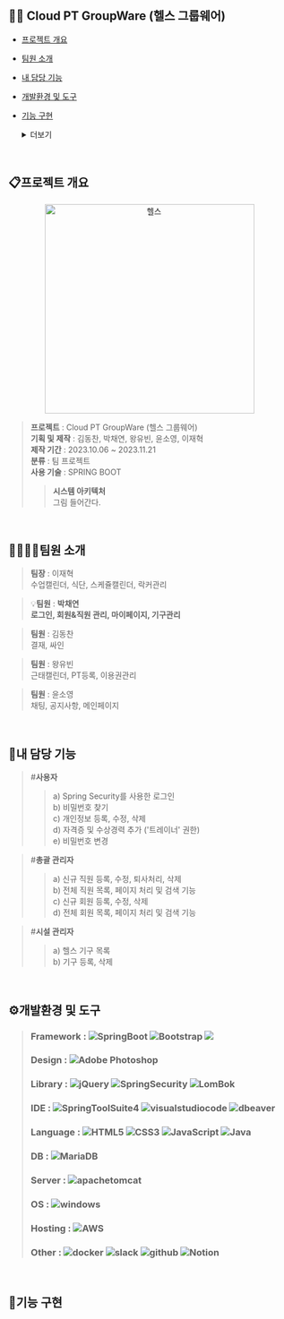 ## 🏋️‍♂️ Cloud PT GroupWare (헬스 그룹웨어) 
- [프로젝트 개요](#프로젝트-개요)
- [팀원 소개](#팀원-소개)
- [내 담당 기능](#내-담당-기능)
- [개발환경 및 도구](#개발환경-및-도구)
- [기능 구현](#기능-구현)
    <details><summary>더보기
    </summary>     
       
        1. 접속
            1-1. 로그인
            1-2. 비밀번호 찾기
        
        2. 마이페이지
            2-1. 개인정보 등록
            2-2. 경력&자격증 등록
            2-3. 개인정보 수정
            2-4. 비밀번호 변경
        
        3. 직원 
            3-1. 직원 목록
            3-2. 직원 등록, 수정, 퇴사처리, 삭제
        
        4. 회원 
            4-1. 회원 목록
            4-2. 회원 등록, 수정, 삭제
        
        5. 기구
            3-1. 기구 목록
            3-2. 기구 등록, 삭제

    </details>

<br>

## 📋프로젝트 개요
<p align="center"><img width="374" alt="헬스" src="https://github.com/koehdcks/Sul/assets/68891642/cfd0f5d0-cdba-45c0-a565-d6e02aa42957"></p>

> **프로젝트** : Cloud PT GroupWare (헬스 그룹웨어)   
> **기획 및 제작** : 김동찬, 박채연, 왕유빈, 윤소영, 이재혁  
> **제작 기간** : 2023.10.06 ~ 2023.11.21  
> **분류** : 팀 프로젝트  
> **사용 기술** : SPRING BOOT
>> **시스템 아키텍처**   
그림 들어간다.

<br>

## 👨‍👩‍👧‍👦팀원 소개
> **팀장** : 이재혁  
>수업캘린더, 식단, 스케쥴캘린더, 락커관리

> 💡**팀원** : **박채연**  
> **로그인, 회원&직원 관리, 마이페이지, 기구관리**

> **팀원** : 김동찬  
>결재, 싸인

> **팀원** : 왕유빈  
>근태캘린더, PT등록, 이용권관리

> **팀원** : 윤소영  
>채팅, 공지사항, 메인페이지

<br>

## 🤠내 담당 기능
> #**사용자**   
>>a) Spring Security를 사용한 로그인  
>>b) 비밀번호 찾기  
>>c) 개인정보 등록, 수정, 삭제  
>>d) 자격증 및 수상경력 추가 ('트레이너' 권한)  
>>e) 비밀번호 변경    

> #**총괄 관리자**   
>> a) 신규 직원 등록, 수정, 퇴사처리, 삭제    
>> b) 전체 직원 목록, 페이지 처리 및 검색 기능    
>> c) 신규 회원 등록, 수정, 삭제  
>> d) 전체 회원 목록, 페이지 처리 및 검색 기능  

> #**시설 관리자**   
>> a) 헬스 기구 목록  
>> b) 기구 등록, 삭제  

<br>

## ⚙️개발환경 및 도구 
> ### Framework  :  ![SpringBoot](https://img.shields.io/badge/spring_boot-%236DB33F.svg?style=for-the-badge&logo=springBoot&logoColor=white)  ![Bootstrap](https://img.shields.io/badge/bootstrap-%238511FA.svg?style=for-the-badge&logo=bootstrap&logoColor=white) <img src="https://img.shields.io/badge/MyBatis-000000?style=for-the-badge&logo=MyBatis&logoColor=white"> 
> ### Design  : ![Adobe Photoshop](https://img.shields.io/badge/adobe%20photoshop-%2331A8FF.svg?style=for-the-badge&logo=adobe%20photoshop&logoColor=white)
> ### Library : ![jQuery](https://img.shields.io/badge/jquery-%230769AD.svg?style=for-the-badge&logo=jquery&logoColor=white) ![SpringSecurity](https://img.shields.io/badge/spring_security-%236DB33F.svg?style=for-the-badge&logo=springsecurity&logoColor=white) ![LomBok](https://img.shields.io/badge/lombok-%23E34F26.svg?style=for-the-badge&logo=lombok&logoColor=white)
> ### IDE  : ![SpringToolSuite4](https://img.shields.io/badge/Spring_Tool_Suite4-6DB33F.svg?style=for-the-badge&logo=spring&logoColor=white) ![visualstudiocode](https://img.shields.io/badge/visual_studio_code-007ACC.svg?style=for-the-badge&logo=visualstudiocode&logoColor=white) ![dbeaver](https://img.shields.io/badge/dbeaver-382923.svg?style=for-the-badge&logo=dbeaver&logoColor=white) 
> ### Language  : ![HTML5](https://img.shields.io/badge/html5-%23E34F26.svg?style=for-the-badge&logo=html5&logoColor=white) ![CSS3](https://img.shields.io/badge/css3-%231572B6.svg?style=for-the-badge&logo=css3&logoColor=white) ![JavaScript](https://img.shields.io/badge/javas_cript-%23323330.svg?style=for-the-badge&logo=javascript&logoColor=%23F7DF1E) ![Java](https://img.shields.io/badge/java-FF0000.svg?style=for-the-badge&logo=java&logoColor=white) 
> ### DB : ![MariaDB](https://img.shields.io/badge/MariaDB-003545?style=for-the-badge&logo=mariadb&logoColor=white)
> ### Server :  ![apachetomcat](https://img.shields.io/badge/apachetomcat-F8DC75.svg?style=for-the-badge&logo=apachetomcat&logoColor=white)
> ### OS  : ![windows](https://img.shields.io/badge/windows-0078D4.svg?style=for-the-badge&logo=windows&logoColor=white)
> ### Hosting : ![AWS](https://img.shields.io/badge/aws-232F3E.svg?style=for-the-badge&logo=amazonaws&logoColor=white)
> ### Other :  ![docker](https://img.shields.io/badge/docker-2496ED.svg?style=for-the-badge&logo=docker&logoColor=white) ![slack](https://img.shields.io/badge/slack-4A154B.svg?style=for-the-badge&logo=slack&logoColor=white) ![github](https://img.shields.io/badge/github-181717.svg?style=for-the-badge&logo=github&logoColor=white) ![Notion](https://img.shields.io/badge/Notion-%23000000.svg?style=for-the-badge&logo=notion&logoColor=white)


<br>

## 🚀기능 구현

